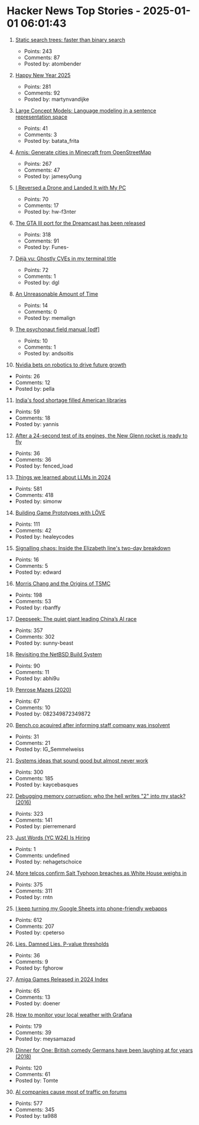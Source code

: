 # Hacker News Top Stories - 2025-01-01 06:01:43

1. [Static search trees: faster than binary search](https://curiouscoding.nl/posts/static-search-tree/)
   - Points: 243
   - Comments: 87
   - Posted by: atombender

2. [Happy New Year 2025](undefined)
   - Points: 281
   - Comments: 92
   - Posted by: martynvandijke

3. [Large Concept Models: Language modeling in a sentence representation space](https://github.com/facebookresearch/large_concept_model)
   - Points: 41
   - Comments: 3
   - Posted by: batata_frita

4. [Arnis: Generate cities in Minecraft from OpenStreetMap](https://github.com/louis-e/arnis)
   - Points: 267
   - Comments: 47
   - Posted by: jamesy0ung

5. [I Reversed a Drone and Landed It with My PC](https://www.hardbreak.wiki/network-analysis/protocols/application-layer/proprietary-protocols/parrot-anafi-drone-reverse-engineering)
   - Points: 70
   - Comments: 17
   - Posted by: hw-f3nter

6. [The GTA III port for the Dreamcast has been released](https://gitlab.com/skmp/dca3-game)
   - Points: 318
   - Comments: 91
   - Posted by: Funes-

7. [Déjà vu: Ghostly CVEs in my terminal title](https://dgl.cx/2024/12/ghostty-terminal-title)
   - Points: 72
   - Comments: 1
   - Posted by: dgl

8. [An Unreasonable Amount of Time](https://allenpike.com/2024/an-unreasonable-amount-of-time)
   - Points: 14
   - Comments: 0
   - Posted by: memalign

9. [The psychonaut field manual [pdf]](http://thedaemon.space/files/ThePsychonautFieldManual.pdf)
   - Points: 10
   - Comments: 1
   - Posted by: andsoitis

10. [Nvidia bets on robotics to drive future growth](https://www.ft.com/content/7c3dafa8-ffb9-4ca8-b677-ab3cc2afbdcb)
   - Points: 26
   - Comments: 12
   - Posted by: pella

11. [India's food shortage filled American libraries](https://www.bbc.com/news/articles/cevj80gld7do)
   - Points: 59
   - Comments: 18
   - Posted by: yannis

12. [After a 24-second test of its engines, the New Glenn rocket is ready to fly](https://arstechnica.com/space/2024/12/blue-origin-hot-fires-new-glenn-rocket-setting-up-a-launch-early-next-year/)
   - Points: 36
   - Comments: 36
   - Posted by: fenced_load

13. [Things we learned about LLMs in 2024](https://simonwillison.net/2024/Dec/31/llms-in-2024/)
   - Points: 581
   - Comments: 418
   - Posted by: simonw

14. [Building Game Prototypes with LÖVE](https://healeycodes.com/building-game-prototypes-with-love)
   - Points: 111
   - Comments: 42
   - Posted by: healeycodes

15. [Signalling chaos: Inside the Elizabeth line's two-day breakdown](https://www.ianvisits.co.uk/articles/signalling-chaos-inside-the-elizabeth-lines-two-day-breakdown-78097/)
   - Points: 16
   - Comments: 5
   - Posted by: edward

16. [Morris Chang and the Origins of TSMC](https://www.construction-physics.com/p/morris-chang-and-the-origins-of-tsmc)
   - Points: 198
   - Comments: 53
   - Posted by: rbanffy

17. [Deepseek: The quiet giant leading China’s AI race](https://www.chinatalk.media/p/deepseek-ceo-interview-with-chinas)
   - Points: 357
   - Comments: 302
   - Posted by: sunny-beast

18. [Revisiting the NetBSD Build System](https://blogsystem5.substack.com/p/netbsd-build-system)
   - Points: 90
   - Comments: 11
   - Posted by: abhi9u

19. [Penrose Mazes (2020)](https://justinpombrio.net/archive/penrose-maze/)
   - Points: 67
   - Comments: 10
   - Posted by: 082349872349872

20. [Bench.co acquired after informing staff company was insolvent](https://www.bench.co/press-release)
   - Points: 31
   - Comments: 21
   - Posted by: IG_Semmelweiss

21. [Systems ideas that sound good but almost never work](https://hardcoresoftware.learningbyshipping.com/p/225-systems-ideas-that-sound-good)
   - Points: 300
   - Comments: 185
   - Posted by: kaycebasques

22. [Debugging memory corruption: who the hell writes "2" into my stack? (2016)](https://unity.com/blog/engine-platform/debugging-memory-debugging-memory-corruption-who-wrote-2-into-my-stack-who-the-hell)
   - Points: 323
   - Comments: 141
   - Posted by: pierremenard

23. [Just Words (YC W24) Is Hiring](https://www.ycombinator.com/companies/just-words/jobs/lwVZeEN-sr-software-engineer-frontend)
   - Points: 1
   - Comments: undefined
   - Posted by: nehagetschoice

24. [More telcos confirm Salt Typhoon breaches as White House weighs in](https://www.theregister.com/2024/12/30/att_verizon_confirm_salt_typhoon_breach/)
   - Points: 375
   - Comments: 311
   - Posted by: rntn

25. [I keep turning my Google Sheets into phone-friendly webapps](https://arstechnica.com/gadgets/2024/12/making-tiny-no-code-webapps-out-of-spreadsheets-is-a-weirdly-fulfilling-hobby/)
   - Points: 612
   - Comments: 207
   - Posted by: cpeterso

26. [Lies. Damned Lies. P-value thresholds](https://www.newyorker.com/magazine/2019/09/09/what-statistics-can-and-cant-tell-us-about-ourselves)
   - Points: 36
   - Comments: 9
   - Posted by: fghorow

27. [Amiga Games Released in 2024 Index](https://www.lemonamiga.com/forum/viewtopic.php?t=19114)
   - Points: 65
   - Comments: 13
   - Posted by: doener

28. [How to monitor your local weather with Grafana](https://grafana.com/blog/2024/12/26/how-to-monitor-your-local-weather-with-grafana/)
   - Points: 179
   - Comments: 39
   - Posted by: meysamazad

29. [Dinner for One: British comedy Germans have been laughing at for years (2018)](https://www.theguardian.com/tv-and-radio/2018/dec/30/dinner-for-one-german-television-new-years-eve)
   - Points: 120
   - Comments: 61
   - Posted by: Tomte

30. [AI companies cause most of traffic on forums](https://pod.geraspora.de/posts/17342163)
   - Points: 577
   - Comments: 345
   - Posted by: ta988

